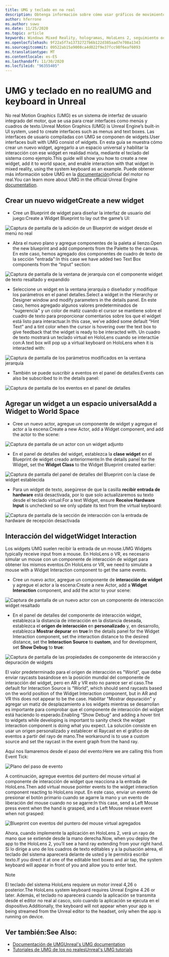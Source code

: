 ```yaml
---
title: UMG y teclado en no real
description: Obtenga información sobre cómo usar gráficos de movimiento sin territorio para crear un sistema de interfaz de usuario fuera de los widgets.
author: hferrone
ms.author: suwu
ms.date: 11/25/2020
ms.topic: article
keywords: Windows Mixed Reality, hologramas, HoloLens 2, seguimiento ocular, entrada de mirada, pantalla montada de cabeza, motor no real, auriculares de realidad mixta, auriculares de realidad mixta de Windows, auriculares de realidad virtual, widgets, interfaz de usuario, UMG, gráficos de movimiento inreal, no real Engine, UE, UE4
ms.openlocfilehash: 9f22a5f7a13732727b6b122d385aad7e708a1343
ms.sourcegitcommit: 09522ab15a9008ca4d022f9e37fcc98f6eaf6093
ms.translationtype: MT
ms.contentlocale: es-ES
ms.lasthandoff: 11/30/2020
ms.locfileid: "96355405"
---
```

# <a name="umg-and-keyboard-in-unreal"></a><span data-ttu-id="60d34-104">UMG y teclado en no real</span><span class="sxs-lookup"><span data-stu-id="60d34-104">UMG and keyboard in Unreal</span></span>

<span data-ttu-id="60d34-105">No real Motion Graphics (UMG) es un sistema de interfaz de usuario integrado del motor, que se usa para crear interfaces como menús y cuadros de texto.</span><span class="sxs-lookup"><span data-stu-id="60d34-105">Unreal Motion Graphics (UMG) is Unreal Engine’s built-in UI system, used to create interfaces such as menus and text boxes.</span></span> <span data-ttu-id="60d34-106">Las interfaces de usuario compiladas con UMG se componen de widgets.</span><span class="sxs-lookup"><span data-stu-id="60d34-106">User interfaces built with UMG consist of widgets.</span></span> <span data-ttu-id="60d34-107">En esta guía se muestra cómo crear un nuevo widget, agregarlo a un espacio universal y habilitar la interacción con ese widget en realidad mixta, mediante el teclado del sistema como ejemplo.</span><span class="sxs-lookup"><span data-stu-id="60d34-107">This guide will show you how to create a new widget, add it to world space, and enable interaction with that widget in mixed reality, using the system keyboard as an example.</span></span> <span data-ttu-id="60d34-108">Puede obtener más información sobre UMG en la [documentación](https://docs.unrealengine.com/en-US/Engine/UMG/index.html)oficial del motor no real.</span><span class="sxs-lookup"><span data-stu-id="60d34-108">You can learn more about UMG in the official Unreal Engine [documentation](https://docs.unrealengine.com/en-US/Engine/UMG/index.html).</span></span> 

## <a name="create-a-new-widget"></a><span data-ttu-id="60d34-109">Crear un nuevo widget</span><span class="sxs-lookup"><span data-stu-id="60d34-109">Create a new widget</span></span>

- <span data-ttu-id="60d34-110">Cree un Blueprint de widget para diseñar la interfaz de usuario del juego:</span><span class="sxs-lookup"><span data-stu-id="60d34-110">Create a Widget Blueprint to lay out the game’s UI:</span></span>

![Captura de pantalla de la adición de un Blueprint de widget desde el menú no real](images/unreal-umg-img-01.png)

- <span data-ttu-id="60d34-112">Abra el nuevo plano y agregue componentes de la paleta al lienzo.</span><span class="sxs-lookup"><span data-stu-id="60d34-112">Open the new blueprint and add components from the Palette to the canvas.</span></span>  <span data-ttu-id="60d34-113">En este caso, hemos agregado dos componentes de cuadro de texto de la sección "entrada":</span><span class="sxs-lookup"><span data-stu-id="60d34-113">In this case we have added two Text Box components from the “Input” section:</span></span>

![Captura de pantalla de la ventana de jerarquía con el componente widget de texto resaltado y expandido](images/unreal-umg-img-02.png)

- <span data-ttu-id="60d34-115">Seleccione un widget en la ventana jerarquía o diseñador y modifique los parámetros en el panel detalles.</span><span class="sxs-lookup"><span data-stu-id="60d34-115">Select a widget in the Hierarchy or Designer window and modify parameters in the details panel.</span></span>  <span data-ttu-id="60d34-116">En este caso, hemos agregado algunos valores predeterminados de "sugerencia" y un color de matiz cuando el cursor se mantiene sobre el cuadro de texto para proporcionar comentarios sobre los que el widget está listo para interactuar.</span><span class="sxs-lookup"><span data-stu-id="60d34-116">In this case, we’ve added some default “Hint Text” and a tint color when the cursor is hovering over the text box to give feedback that the widget is ready to be interacted with.</span></span>  <span data-ttu-id="60d34-117">Un cuadro de texto mostrará un teclado virtual en HoloLens cuando se interactúe con:</span><span class="sxs-lookup"><span data-stu-id="60d34-117">A text box will pop up a virtual keyboard on HoloLens when it is interacted with:</span></span>

![Captura de pantalla de los parámetros modificados en la ventana jerarquía](images/unreal-umg-img-03.png)

- <span data-ttu-id="60d34-119">También se puede suscribir a eventos en el panel de detalles:</span><span class="sxs-lookup"><span data-stu-id="60d34-119">Events can also be subscribed to in the details panel:</span></span>

![Captura de pantalla de los eventos en el panel de detalles](images/unreal-umg-img-04.png)

## <a name="add-a-widget-to-world-space"></a><span data-ttu-id="60d34-121">Agregar un widget a un espacio universal</span><span class="sxs-lookup"><span data-stu-id="60d34-121">Add a Widget to World Space</span></span>

- <span data-ttu-id="60d34-122">Cree un nuevo actor, agregue un componente de widget y agregue el actor a la escena:</span><span class="sxs-lookup"><span data-stu-id="60d34-122">Create a new Actor, add a Widget component, and add the actor to the scene:</span></span>

![Captura de pantalla de un actor con un widget adjunto](images/unreal-umg-img-05.png)

- <span data-ttu-id="60d34-124">En el panel de detalles del widget, establezca la **clase widget** en el Blueprint de widget creado anteriormente:</span><span class="sxs-lookup"><span data-stu-id="60d34-124">In the details panel for the Widget, set the **Widget Class** to the Widget Blueprint created earlier:</span></span>

![Captura de pantalla del panel de detalles del Blueprint con la clase de widget establecida](images/unreal-umg-img-06.png)

- <span data-ttu-id="60d34-126">Para un widget de texto, asegúrese de que la casilla **recibir entrada de hardware** está desactivada, por lo que solo actualizaremos su texto desde el teclado virtual:</span><span class="sxs-lookup"><span data-stu-id="60d34-126">For a text Widget, ensure **Receive Hardware Input** is unchecked so we only update its text from the virtual keyboard:</span></span>

![Captura de pantalla de la sección de interacción con la entrada de hardware de recepción desactivada](images/unreal-umg-img-07.png)

## <a name="widget-interaction"></a><span data-ttu-id="60d34-128">Interacción del widget</span><span class="sxs-lookup"><span data-stu-id="60d34-128">Widget Interaction</span></span>

<span data-ttu-id="60d34-129">Los widgets UMG suelen recibir la entrada de un mouse.</span><span class="sxs-lookup"><span data-stu-id="60d34-129">UMG Widgets typically receive input from a mouse.</span></span>  <span data-ttu-id="60d34-130">En HoloLens o VR, es necesario simular un mouse con un componente de interacción de widget para obtener los mismos eventos.</span><span class="sxs-lookup"><span data-stu-id="60d34-130">On HoloLens or VR, we need to simulate a mouse with a Widget Interaction component to get the same events.</span></span>

- <span data-ttu-id="60d34-131">Cree un nuevo actor, agregue un componente de **interacción de widget** y agregue el actor a la escena:</span><span class="sxs-lookup"><span data-stu-id="60d34-131">Create a new Actor, add a **Widget Interaction** component, and add the actor to your scene:</span></span>

![Captura de pantalla de un nuevo actor con un componente de interacción widget resaltado](images/unreal-umg-img-08.png)

- <span data-ttu-id="60d34-133">En el panel de detalles del componente de interacción widget, establezca la distancia de interacción en la distancia deseada, establezca el **origen de interacción** en **personalizado** y, en desarrollo, establezca **Mostrar depurar** en **true**:</span><span class="sxs-lookup"><span data-stu-id="60d34-133">In the details panel for the Widget Interaction component, set the interaction distance to the desired distance, set the **Interaction Source** to **custom**, and for development, set **Show Debug** to **true**:</span></span>

![Captura de pantalla de las propiedades de componente de interacción y depuración de widgets](images/unreal-umg-img-09.png)

<span data-ttu-id="60d34-135">El valor predeterminado para el origen de interacción es "World", que debe enviar raycasts basándose en la posición mundial del componente de interacción del widget, pero en AR y VR esto no parece ser el caso.</span><span class="sxs-lookup"><span data-stu-id="60d34-135">The default for Interaction Source is “World”, which should send raycasts based on the world position of the Widget Interaction component, but in AR and VR this does not appear to be the case.</span></span>  <span data-ttu-id="60d34-136">Habilitar "Mostrar depuración" y agregar un matiz de desplazamiento a los widgets mientras se desarrollan es importante para comprobar que el componente de interacción del widget está haciendo lo esperado.</span><span class="sxs-lookup"><span data-stu-id="60d34-136">Enabling “Show Debug” and adding a hover tint to widgets while developing is important to sanity check the widget interaction component is doing what you expect.</span></span>  <span data-ttu-id="60d34-137">La solución consiste en usar un origen personalizado y establecer el Raycast en el gráfico de eventos a partir del rayo de mano.</span><span class="sxs-lookup"><span data-stu-id="60d34-137">The workaround is to use a custom source and set the raycast in the event graph from the hand ray.</span></span>  

<span data-ttu-id="60d34-138">Aquí nos llamaremos desde el paso del evento:</span><span class="sxs-lookup"><span data-stu-id="60d34-138">Here we are calling this from Event Tick:</span></span>

![Plano del paso de evento](images/unreal-umg-img-10.png)

<span data-ttu-id="60d34-140">A continuación, agregue eventos del puntero del mouse virtual al componente de interacción de widget que reacciona a la entrada de HoloLens.</span><span class="sxs-lookup"><span data-stu-id="60d34-140">Then add virtual mouse pointer events to the widget interaction component reacting to HoloLens input.</span></span>  <span data-ttu-id="60d34-141">En este caso, enviar un evento de presionar el botón primario cuando se agarre la mano y un evento de liberación del mouse cuando no se agarre:</span><span class="sxs-lookup"><span data-stu-id="60d34-141">In this case, send a Left Mouse press event when the hand is grasped, and a Left Mouse release event when not grasped:</span></span>

![Blueprint con eventos del puntero del mouse virtual agregados](images/unreal-umg-img-13.png)

<span data-ttu-id="60d34-143">Ahora, cuando implemente la aplicación en HoloLens 2, verá un rayo de mano que se extiende desde la mano derecha.</span><span class="sxs-lookup"><span data-stu-id="60d34-143">Now, when you deploy the app to the HoloLens 2, you’ll see a hand ray extending from your right hand.</span></span> <span data-ttu-id="60d34-144">Si lo dirige a uno de los cuadros de texto editables y a la pulsación aérea, el teclado del sistema aparecerá delante de usted y le permitirá escribir texto.</span><span class="sxs-lookup"><span data-stu-id="60d34-144">If you direct it at one of the editable text boxes and air tap, the system keyboard will appear in front of you and allow you to enter text.</span></span> 
 
> [!NOTE]
> <span data-ttu-id="60d34-145">El teclado del sistema HoloLens requiere un motor inreal 4,26 o posterior.</span><span class="sxs-lookup"><span data-stu-id="60d34-145">The HoloLens system keyboard requires Unreal Engine 4.26 or later.</span></span> <span data-ttu-id="60d34-146">Además, el teclado no aparecerá cuando la aplicación se transmita desde el editor no real al casco, solo cuando la aplicación se ejecuta en el dispositivo.</span><span class="sxs-lookup"><span data-stu-id="60d34-146">Additionally, the keyboard will not appear when your app is being streamed from the Unreal editor to the headset, only when the app is running on device.</span></span>

## <a name="see-also"></a><span data-ttu-id="60d34-147">Ver también:</span><span class="sxs-lookup"><span data-stu-id="60d34-147">See Also:</span></span>
* [<span data-ttu-id="60d34-148">Documentación de UMG</span><span class="sxs-lookup"><span data-stu-id="60d34-148">Unreal's UMG documentation</span></span>](https://docs.unrealengine.com/Engine/UMG/index.html)
* [<span data-ttu-id="60d34-149">Tutoriales de UMG de los no reales</span><span class="sxs-lookup"><span data-stu-id="60d34-149">Unreal's UMG tutorials</span></span>](https://docs.unrealengine.com/Programming/Tutorials/UMG/index.html)
